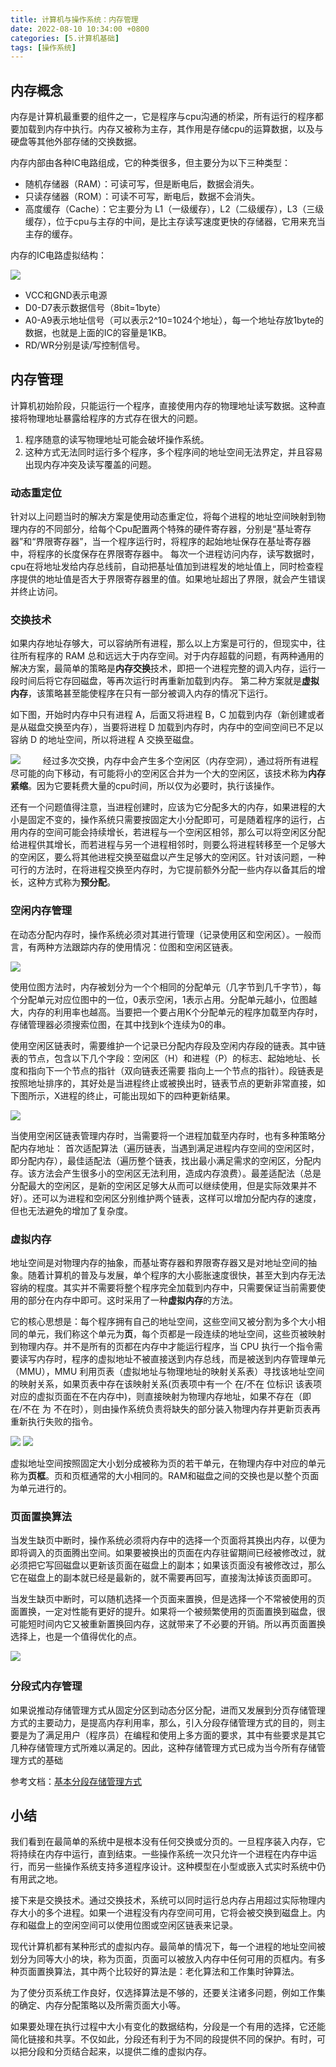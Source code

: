 ```yaml
---
title: 计算机与操作系统：内存管理
date: 2022-08-10 10:34:00 +0800
categories: [5.计算机基础]
tags: [操作系统]
---
```


## 内存概念 

内存是计算机最重要的组件之一，它是程序与cpu沟通的桥梁，所有运行的程序都要加载到内存中执行。内存又被称为主存，其作用是存储cpu的运算数据，以及与硬盘等其他外部存储的交换数据。

内存内部由各种IC电路组成，它的种类很多，但主要分为以下三种类型：

- 随机存储器（RAM）：可读可写，但是断电后，数据会消失。
- 只读存储器（ROM）：可读不可写，断电后，数据不会消失。
- 高度缓存（Cache）：它主要分为 L1（一级缓存），L2（二级缓存），L3（三级缓存），位于cpu与主存的中间，是比主存读写速度更快的存储器，它用来充当主存的缓存。

内存的IC电路虚拟结构：

![](/assets/img/ram/ram1.png)
- VCC和GND表示电源
- D0-D7表示数据信号（8bit=1byte）
- A0-A9表示地址信号（可以表示2^10=1024个地址），每一个地址存放1byte的数据，也就是上面的IC的容量是1KB。
- RD/WR分别是读/写控制信号。

## 内存管理

计算机初始阶段，只能运行一个程序，直接使用内存的物理地址读写数据。这种直接将物理地址暴露给程序的方式存在很大的问题。

1. 程序随意的读写物理地址可能会破坏操作系统。
2. 这种方式无法同时运行多个程序，多个程序间的地址空间无法界定，并且容易出现内存冲突及读写覆盖的问题。

### 动态重定位

针对以上问题当时的解决方案是使用动态重定位，将每个进程的地址空间映射到物理内存的不同部分，给每个Cpu配置两个特殊的硬件寄存器，分别是“基址寄存器”和“界限寄存器”，当一个程序运行时，将程序的起始地址保存在基址寄存器中，将程序的长度保存在界限寄存器中。 每次一个进程访问内存，读写数据时，cpu在将地址发给内存总线前，自动把基址值加到进程发的地址值上，同时检查程序提供的地址值是否大于界限寄存器里的值。如果地址超出了界限，就会产生错误并终止访问。

### 交换技术

如果内存地址存够大，可以容纳所有进程，那么以上方案是可行的，但现实中，往往所有程序的 RAM 总和远远大于内存空间。对于内存超载的问题，有两种通用的解决方案，最简单的策略是**内存交换**技术，即把一个进程完整的调入内存，运行一段时间后将它存回磁盘，等再次运行时再重新加载到内存。 第二种方案就是**虚拟内存**，该策略甚至能使程序在只有一部分被调入内存的情况下运行。

如下图，开始时内存中只有进程 A，后面又将进程 B，C 加载到内存（新创建或者是从磁盘交换至内存），当要将进程 D 加载到内存时，内存中的空间空间已不足以容纳 D 的地址空间，所以将进程 A 交换至磁盘。

![](/assets/img/ram/ram2.png)
　　
经过多次交换，内存中会产生多个空闲区（内存空洞），通过将所有进程尽可能的向下移动，有可能将小的空闲区合并为一个大的空闲区，该技术称为**内存紧缩**。因为它要耗费大量的cpu时间，所以仅为必要时，执行该操作。

还有一个问题值得注意，当进程创建时，应该为它分配多大的内存，如果进程的大小是固定不变的，操作系统只需要按固定大小分配即可，可是随着程序的运行，占用内存的空间可能会持续增长，若进程与一个空闲区相邻，那么可以将空闲区分配给进程供其增长，而若进程与另一个进程相邻时，则要么将进程转移至一个足够大的空闲区，要么将其他进程交换至磁盘以产生足够大的空闲区。针对该问题，一种可行的方法时，在将进程交换至内存时，为它提前额外分配一些内存以备其后的增长，这种方式称为**预分配**。

### 空闲内存管理

在动态分配内存时，操作系统必须对其进行管理（记录使用区和空闲区）。一般而言，有两种方法跟踪内存的使用情况：位图和空闲区链表。

![](/assets/img/ram/ram3.png)

使用位图方法时，内存被划分为一个个相同的分配单元（几字节到几千字节），每个分配单元对应位图中的一位，0表示空闲，1表示占用。分配单元越小，位图越大，内存的利用率也越高。当要把一个要占用K个分配单元的程序加载至内存时，存储管理器必须搜索位图，在其中找到k个连续为0的串。

使用空闲区链表时，需要维护一个记录已分配内存段及空闲内存段的链表。其中链表的节点，包含以下几个字段：空闲区（H）和进程（P）的标志、起始地址、长度和指向下一个节点的指针（双向链表还需要 指向上一个节点的指针）。段链表是按照地址排序的，其好处是当进程终止或被换出时，链表节点的更新非常直接，如下图所示，X进程的终止，可能出现如下的四种更新结果。

![](/assets/img/ram/ram4.png)

当使用空闲区链表管理内存时，当需要将一个进程加载至内存时，也有多种策略分配内存地址： 首次适配算法（遍历链表，当遇到满足进程内存空间的空闲区时，即分配内存），最佳适配法（遍历整个链表，找出最小满足需求的空闲区，分配内存。该方法会产生很多小的空闲区无法利用，造成内存浪费）。最差适配法（总是分配最大的空闲区，是新的空闲区足够大从而可以继续使用，但是实际效果并不好）。还可以为进程和空闲区分别维护两个链表，这样可以增加分配内存的速度，但也无法避免的增加了复杂度。

### 虚拟内存

地址空间是对物理内存的抽象，而基址寄存器和界限寄存器又是对地址空间的抽象。随着计算机的普及与发展，单个程序的大小膨胀速度很快，甚至大到内存无法容纳的程度。其实并不需要将整个程序完全加载到内存中，只需要保证当前需要使用的部分在内存中即可。这时采用了一种**虚拟内存**的方法。

它的核心思想是：每个程序拥有自己的地址空间，这些空间又被分割为多个大小相同的单元，我们称这个单元为**页**，每个页都是一段连续的地址空间，这些页被映射到物理内存。并不是所有的页都在内存中才能运行程序，当 CPU 执行一个指令需要读写内存时，程序的虚拟地址不被直接送到内存总线，而是被送到内存管理单元（MMU），MMU 利用页表（虚拟地址与物理地址的映射关系表）寻找该地址空间的映射关系，如果页表中存在该映射关系(页表项中有一个 在/不在 位标识 该表项对应的虚拟页面在不在内存中)，则直接映射为物理内存地址，如果不存在（即 在/不在 为 不在时），则由操作系统负责将缺失的部分装入物理内存并更新页表再重新执行失败的指令。

![](/assets/img/ram/ram5.png)
![](/assets/img/ram/ram6.png)

虚拟地址空间按照固定大小划分成被称为页的若干单元，在物理内存中对应的单元称为**页框**。页和页框通常的大小相同的。RAM和磁盘之间的交换也是以整个页面为单元进行的。

### 页面置换算法

当发生缺页中断时，操作系统必须将内存中的选择一个页面将其换出内存，以便为即将调入的页面腾出空间。如果要被换出的页面在内存驻留期间已经被修改过，就必须把它写回磁盘以更新该页面在磁盘上的副本；如果该页面没有被修改过，那么它在磁盘上的副本就已经是最新的，就不需要再回写，直接淘汰掉该页面即可。

当发生缺页中断时，可以随机选择一个页面来置换，但是选择一个不常被使用的页面置换，一定对性能有更好的提升。如果将一个被频繁使用的页面置换到磁盘，很可能短时间内它又被重新置换回内存，这就带来了不必要的开销。所以再页面置换选择上，也是一个值得优化的点。

![](/assets/img/ram/ram7.png)　　


### 分段式内存管理
 
如果说推动存储管理方式从固定分区到动态分区分配，进而又发展到分页存储管理方式的主要动力，是提高内存利用率，那么，引入分段存储管理方式的目的，则主要是为了满足用户（程序员）在编程和使用上多方面的要求，其中有些要求是其它几种存储管理方式所难以满足的。因此，这种存储管理方式已成为当今所有存储管理方式的基础

参考文档：[基本分段存储管理方式](https://www.jianshu.com/p/d094075d881d)

## 小结

我们看到在最简单的系统中是根本没有任何交换或分页的。一旦程序装入内存，它将持续在内存中运行，直到结束。一些操作系统一次只允许一个进程在内存中运行，而另一些操作系统支持多道程序设计。这种模型在小型或嵌入式实时系统中仍有用武之地。

接下来是交换技术。通过交换技术，系统可以同时运行总内存占用超过实际物理内存大小的多个进程。如果一个进程没有内存空间可用，它将会被交换到磁盘上。内存和磁盘上的空闲空间可以使用位图或空闲区链表来记录。

现代计算机都有某种形式的虚拟内存。最简单的情况下，每一个进程的地址空间被划分为同等大小的块，称为页面，页面可以被放入内存中任何可用的页框内。有多种页面置换算法，其中两个比较好的算法是：老化算法和工作集时钟算法。

为了使分页系统工作良好，仅选择算法是不够的，还要关注诸多问题，例如工作集的确定、内存分配策略以及所需页面大小等。

如果要处理在执行过程中大小有变化的数据结构，分段是一个有用的选择，它还能简化链接和共享。不仅如此，分段还有利于为不同的段提供不同的保护。有时，可以把分段和分页结合起来，以提供二维的虚拟内存。
